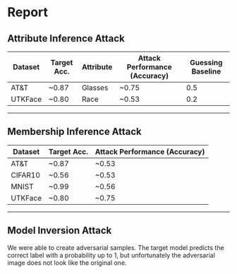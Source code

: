 # Report

## Attribute Inference Attack

| Dataset | Target Acc. | Attribute | Attack Performance (Accuracy) | Guessing Baseline
|---      |---          |---        |---                            |---
| AT&T    | ~0.87       | Glasses   | ~0.75                         | 0.5
| UTKFace | ~0.80       | Race      | ~0.53                         | 0.2

--- 

## Membership Inference Attack

| Dataset | Target Acc. | Attack Performance (Accuracy)
|---      |---          |---
| AT&T    | ~0.87       | ~0.53
| CIFAR10 | ~0.56       | ~0.53
| MNIST   | ~0.99       | ~0.56
| UTKFace | ~0.80       | ~0.75

---

## Model Inversion Attack

We were able to create adversarial samples. 
The target model predicts the correct label with a probability up to 1, but unfortunately the adversarial image does not look like the original one.
